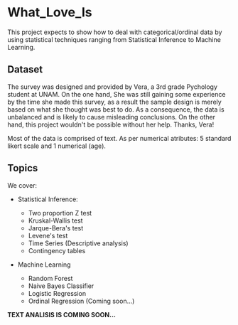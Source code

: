 # What_Love_Is
 This project expects to show how to deal with categorical/ordinal data by using statistical techniques ranging from Statistical Inference to Machine Learning. 

## Dataset
The survey was designed and provided by Vera, a 3rd grade Pychology student at UNAM. On the one hand, She was still gaining some experience by the time she made this survey, as a result the sample
design is merely based on what she thought was best to do. As a consequence, the data is unbalanced and is likely to cause misleading conclusions. On the other hand, this project
wouldn't be possible without her help. Thanks, Vera! 

Most of the data is comprised of text. As per numerical atributes: 5 standard likert scale and 1 numerical (age).

## Topics

We cover:

- Statistical Inference:
  + Two proportion Z test
  + Kruskal-Wallis test
  + Jarque-Bera's test
  + Levene's test
  + Time Series (Descriptive analysis)
  + Contingency tables
 
- Machine Learning
  + Random Forest
  + Naive Bayes Classifier
  + Logistic Regression
  + Ordinal Regression (Coming soon...)


__TEXT ANALISIS IS COMING SOON...__

